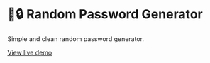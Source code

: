 # 🔑🔒 Random Password Generator

Simple and clean random password generator.

[View live demo](https://random-pw-generator.netlify.app/)
